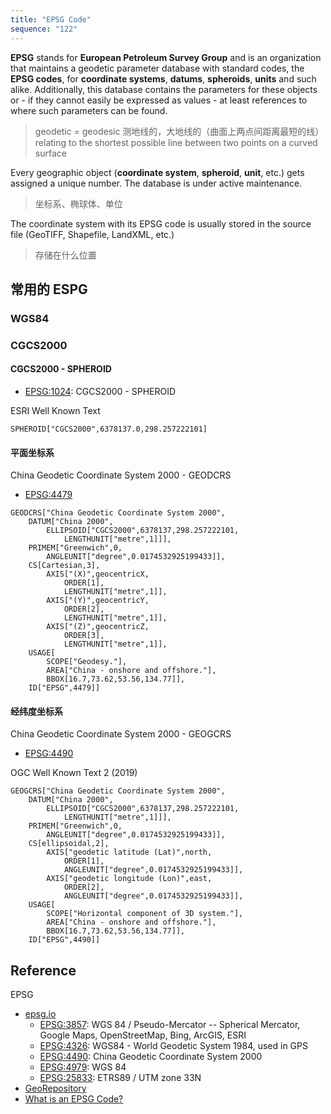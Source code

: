 ```yaml
---
title: "EPSG Code"
sequence: "122"
---
```


**EPSG** stands for **European Petroleum Survey Group** and is an organization
that maintains a geodetic parameter database with standard codes, the **EPSG codes**,
for **coordinate systems**, **datums**, **spheroids**, **units** and such alike.
Additionally, this database contains the parameters for these objects
or - if they cannot easily be expressed as values - at least references to where such parameters can be found.

> geodetic = geodesic 测地线的，大地线的（曲面上两点间距离最短的线） relating to the shortest possible line between two points on a curved surface

Every geographic object (**coordinate system**, **spheroid**, **unit**, etc.) gets assigned a unique number.
The database is under active maintenance.

> 坐标系、椭球体、单位

The coordinate system with its EPSG code is usually stored in the source file (GeoTIFF, Shapefile, LandXML, etc.)

> 存储在什么位置

## 常用的 ESPG

### WGS84

### CGCS2000

#### CGCS2000 - SPHEROID

- [EPSG:1024](https://epsg.io/1024-ellipsoid): CGCS2000 - SPHEROID

ESRI Well Known Text

```text
SPHEROID["CGCS2000",6378137.0,298.257222101]
```

#### 平面坐标系

China Geodetic Coordinate System 2000 - GEODCRS

- [EPSG:4479](https://epsg.io/4479)

```text
GEODCRS["China Geodetic Coordinate System 2000",
    DATUM["China 2000",
        ELLIPSOID["CGCS2000",6378137,298.257222101,
            LENGTHUNIT["metre",1]]],
    PRIMEM["Greenwich",0,
        ANGLEUNIT["degree",0.0174532925199433]],
    CS[Cartesian,3],
        AXIS["(X)",geocentricX,
            ORDER[1],
            LENGTHUNIT["metre",1]],
        AXIS["(Y)",geocentricY,
            ORDER[2],
            LENGTHUNIT["metre",1]],
        AXIS["(Z)",geocentricZ,
            ORDER[3],
            LENGTHUNIT["metre",1]],
    USAGE[
        SCOPE["Geodesy."],
        AREA["China - onshore and offshore."],
        BBOX[16.7,73.62,53.56,134.77]],
    ID["EPSG",4479]]
```

#### 经纬度坐标系

China Geodetic Coordinate System 2000 - GEOGCRS

- [EPSG:4490](https://epsg.io/4490)

OGC Well Known Text 2 (2019)

```text
GEOGCRS["China Geodetic Coordinate System 2000",
    DATUM["China 2000",
        ELLIPSOID["CGCS2000",6378137,298.257222101,
            LENGTHUNIT["metre",1]]],
    PRIMEM["Greenwich",0,
        ANGLEUNIT["degree",0.0174532925199433]],
    CS[ellipsoidal,2],
        AXIS["geodetic latitude (Lat)",north,
            ORDER[1],
            ANGLEUNIT["degree",0.0174532925199433]],
        AXIS["geodetic longitude (Lon)",east,
            ORDER[2],
            ANGLEUNIT["degree",0.0174532925199433]],
    USAGE[
        SCOPE["Horizontal component of 3D system."],
        AREA["China - onshore and offshore."],
        BBOX[16.7,73.62,53.56,134.77]],
    ID["EPSG",4490]]
```

## Reference

EPSG

- [epsg.io](https://epsg.io)
    - [EPSG:3857](https://epsg.io/3857): WGS 84 / Pseudo-Mercator -- Spherical Mercator, Google Maps, OpenStreetMap, Bing, ArcGIS, ESRI
    - [EPSG:4326](https://epsg.io/4326): WGS84 - World Geodetic System 1984, used in GPS
    - [EPSG:4490](https://epsg.io/4490): China Geodetic Coordinate System 2000
    - [EPSG:4979](https://epsg.io/4979): WGS 84
    - [EPSG:25833](https://epsg.io/25833): ETRS89 / UTM zone 33N
- [GeoRepository](https://epsg.org/home.html)
- [What is an EPSG Code?](https://support.virtual-surveyor.com/en/support/solutions/articles/1000261353)
